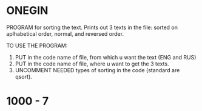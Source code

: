 # ONEGIN
PROGRAM for sorting the text. Prints out 3 texts in the file: sorted on aplhabetical order, normal, and reversed order.

TO USE THE PROGRAM:
1. PUT in the code name of file, from which u want the text (ENG and RUS)
2. PUT in the code name of file, where u want to get the 3 texts.
3. UNCOMMENT NEEDED types of sorting in the code (standard are qsort).

# 1000 - 7
